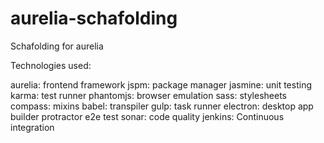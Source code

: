 # aurelia-schafolding

Schafolding for aurelia

Technologies used:

aurelia: frontend framework
jspm: package manager
jasmine: unit testing
karma: test runner
phantomjs: browser emulation
sass: stylesheets
compass: mixins
babel: transpiler
gulp: task runner
electron: desktop app builder
protractor e2e test
sonar: code quality
jenkins: Continuous integration
